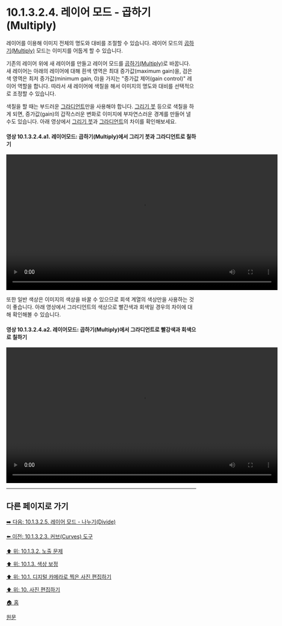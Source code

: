 # 10.1.3.2.4. 레이어 모드 - 곱하기(Multiply)
레이어를 이용해 이미지 전체의 명도와 대비를 조절할 수 있습니다. 레이어 모드의 [곱하기(Multiply)](./08-02-03-03-00-multiply.md) 모드는 이미지를 어둡게 할 수 있습니다.

기존의 레이어 위에 새 레이어를 만들고 레이어 모드를 [곱하기(Multiply)](./08-02-03-03-00-multiply.md)로 바꿉니다. 새 레이어는 아래의 레이어에 대해 흰색 영역은 최대 증가값(maximum gain)을, 검은색 영역은 최저 증가값(minimum gain, 0)을 가지는 "증가값 제어(gain control)" 레이어 역할을 합니다. 따라서 새 레이어에 색칠을 해서 이미지의 명도와 대비를 선택적으로 조정할 수 있습니다.

색칠을 할 때는 부드러운 [그라디언트](./14-03-05-gradient.md)만을 사용해야 합니다. [그리기 붓](./14-03-07-paintbrush.md) 등으로 색칠을 하게 되면, 증가값(gain)의 갑작스러운 변화로 이미지에 부자연스러운 경계를 만들어 낼 수도 있습니다. 아래 영상에서 [그리기 붓](./14-03-07-paintbrush.md)과 [그라디언트](./14-03-05-gradient.md)의 차이를 확인해보세요.

#### 영상 10.1.3.2.4.a1. 레이어모드: 곱하기(Multiply)에서 그리기 붓과 그라디언트로 칠하기
<video controls="controls" width="720" src="https://github.com/wonder13662/gimp/assets/15767104/171613f1-7171-497b-869a-257a7e6ae10e"></video>

또한 일반 색상은 이미지의 색상을 바꿀 수 있으므로 회색 계열의 색상만을 사용하는 것이 좋습니다. 아래 영상에서 그라디언트의 색상으로 빨간색과 회색일 경우의 차이에 대해 확인해볼 수 있습니다.

#### 영상 10.1.3.2.4.a2. 레이어모드: 곱하기(Multiply)에서 그라디언트로 빨강색과 회색으로 칠하기
<video controls="controls" width="720" src="https://github.com/wonder13662/gimp/assets/15767104/86d0605d-7834-46e8-b054-e1fdcb08df5a"></video>

***

## 다른 페이지로 가기

[➡️ 다음: 10.1.3.2.5. 레이어 모드 - 나누기(Divide)](./10-01-03-02-05-layer_mode_divide.md)

[⬅️ 이전: 10.1.3.2.3. 커브(Curves) 도구](./10-01-03-02-03-curve.md)

[⬆️ 위: 10.1.3.2. 노출 문제](./10-01-03-02-00-exposure_problems.md)

[⬆️ 위: 10.1.3. 색상 보정](./10-01-03-00-improving_colors.md)

[⬆️ 위: 10.1. 디지털 카메라로 찍은 사진 편집하기](./10-01-00-working-with-digital-camera-photos.md)

[⬆️ 위: 10. 사진 편집하기](./10-00-enhancing-photographs.md)

[🏠 홈](./00-home.md)

[원문](https://docs.gimp.org/2.10/ko/gimp-imaging-photos.html#gimp-using-photography-colors)